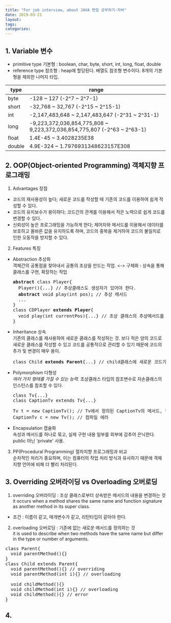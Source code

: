 ```yaml
---
title: "For job interview, about JAVA 면접 공부하기-자바"
date: 2019-03-21
layout:
tags:
categories:
---
```


## 1. Variable 변수
- primitive type 기본형 : boolean, char, byte, short, int, long, float, double
- reference type 참조형 : heap에 할당된다. 배열도 참조형 변수이다. 8개의 기본형을 제외한 나머지 타입.

| type |                                range                                    |
|------|-------------------------------------------------------------------------|
|byte  | -128 ~ 127 (-2^7 ~ 2^7-1)                                               | 
|short | -32,768 ~ 32,767 (-2^15 ~ 2^15-1)                                       |
|int   | -2,147,483,648 ~ 2,147,483,647 (-2^31 ~ 2^31-1)                         |
|long  | -9,223,372,036,854,775,808 ~ 9,223,372,036,854,775,807 (-2^63 ~ 2^63-1) |
|float | 1.4E-45 ~ 3.4028235E38                                                  |
|double| 4.9E-324 ~ 1.7976931348623157E308                                       |


## 2. OOP(Object-oriented Programming) 객체지향 프로그래밍
1) Advantages 장점 
  - 코드의 재사용성이 높다; 새로운 코드를 작성할 때 기존의 코드를 이용하여 쉽게 작성할 수 있다.
  - 코드의 유지보수가 용이하다; 코드간의 관계를 이용해서 적은 노력으로 쉽게 코드를 변경할 수 있다.
  - 신뢰성이 높은 프로그래밍을 가능하게 한다; 제어자와 메서드를 이용해서 데이터를 보호하고 올바른 값을 유지하도록 하며, 코드의 중복을 제거하여 코드의 불일치로 인한 오동작을 방지할 수 있다.
2) Features 특징
  - Abstraction 추상화<br>
    객체간의 공통점을 찾아내서 공통의 조상을 만드는 작업. <-> 구체화 : 상속을 통해 클래스를 구현, 확장하는 작업<br>
    <pre>
    <b>abstract</b> class Player{
      Player(){...} // 추상클래스도 생성자가 있어야 한다.
      <b>abstract</b> void play(int pos)<b>;</b> // 추상 메서드
      ...
    }
    class CDPlayer <b>extends Player</b>{
      void play(int currentPos){...} // 조상 클래스의 추상메서드를 구현한다.
    }
    </pre>
  - Inheritance 상속<br>
    기존의 클래스를 재사용하여 새로운 클래스를 작성하는 것. 보다 적은 양의 코드로 새로운 클래스를 작성할 수 있고 코드를 공통적으로 관리할 수 있기 때문에 코드의 추가 및 변경이 매우 용이.<br>
    <pre>class Child <b>extends Parent</b>{...} // child클래스에 새로운 코드가 추가되어도 Parent클래스는 영양 받지 않는다.</pre>
  - Polymorphism 다형성<br>
    <I>여러 가지 형태를 가질 수 있는 능력.</I> 조상클래스 타입의 참조변수로 자손클래스의 인스턴스를 참조할 수 있다.<br>
    <pre>
    class Tv{...} 
    class CaptionTv extends Tv{...}
    </pre>
    <pre>
    Tv t = new CaptionTv(); // Tv에서 정의된 CaptionTv의 메서드, 변수 등을 Tv에서 참조 가능
    CaptionTv c = new Tv(); // 컴파일 에러
    </pre>
  - Encapsulation 캡슐화<br>
    속성과 메서드를 하나로 묶고, 실제 구현 내용 일부를 외부에 감추어 은닉한다. public 아닌 'private' 사용.
3) PP(Procedural Programming) 절차지향 프로그래밍과 비교<br>
  순차적인 처리가 중요하며, 이는 컴퓨터의 작업 처리 방식과 유사하기 때문에 객체지향 언어에 비해 더 빨리 처리된다.
  
  
## 3. Overriding 오버라이딩 vs Overloading 오버로딩
1) overriding 오버라이딩 : 조상 클래스로부터 상속받은 메서드의 내용을 변경하는 것<br>
                          it occurs when a method shares the same name and function signature as another method in its super class.
  - 조건 : 이름이 같고, 매개변수가 같고, 리턴타입이 같아야 한다.
2) overloading 오버로딩 : 기존에 없는 새로운 메서드를 정의하는 것<br>
                         it is used to describe when two methods have the same name but differ in the type or number of arguments.
<pre>
class Parent{
  void parentMethod(){}
}
class Child extends Parent{
  void parentMethod(){} // overriding
  void parentMethod(int i){} // overloading

  void childMethod(){}
  void childMethod(int i){} // overloading
  void childMethod(){} // error
}
</pre>


## 4. 
